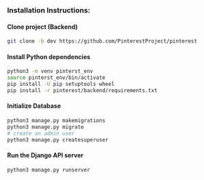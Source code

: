  ### Installation Instructions:

#### Clone project (Backend)

 ````bash
 git clone -b dev https://github.com/PinterestProject/pinterest
 ````

#### Install Python dependencies
 ````bash
 python3 -m venv pinterst_env
 source pinterst_env/bin/activate
 pip install -U pip setuptools wheel
 pip install -r pinterest/backend/requirements.txt
 ````

#### Initialize Database
 
 ````bash
 python3 manage.py makemigrations
 python3 manage.py migrate
 # create an admin user
 python3 manage.py createsuperuser
 ````

#### Run the Django API server

````bash
python3 manage.py runserver
````
